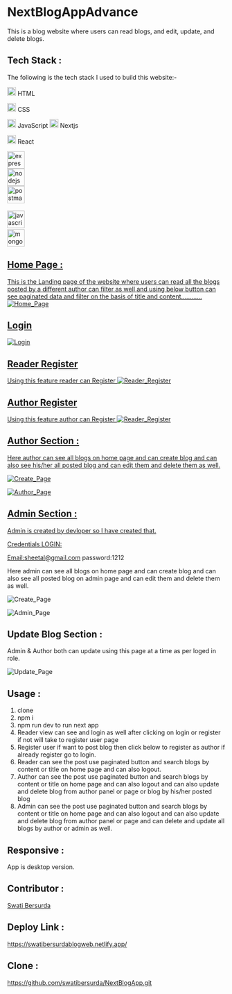 # NextBlogAppAdvance
 
This is a blog website where users can read blogs, and edit, update, and delete blogs.

## Tech Stack :
The following is the tech stack I used to build this website:-

<img src="https://cdn-icons-png.flaticon.com/512/226/226269.png" width=20/> HTML

<img src="https://cdn-icons-png.flaticon.com/512/732/732190.png" width=20 /> CSS

<img src="https://cdn-icons-png.flaticon.com/512/1199/1199124.png" width=20/> JavaScript
<img src="https://cdn-icons-png.flaticon.com/512/1199/1199124.png" width=20/> Nextjs

<img src="https://encrypted-tbn0.gstatic.com/images?q=tbn:ANd9GcQDBz9g9mkTQyQZxAmOQ03R4L962dqCUdztjCSl79fYkQ&s" width=20 /> React


<img src="https://raw.githubusercontent.com/devicons/devicon/master/icons/express/express-original-wordmark.svg" alt="express" width="40" height="40"/><br>
<img src="https://raw.githubusercontent.com/devicons/devicon/master/icons/nodejs/nodejs-original-wordmark.svg" alt="nodejs" width="40" height="40"/><br>
<img src="https://www.vectorlogo.zone/logos/getpostman/getpostman-icon.svg" alt="postman" width="40" height="40"/> </a> <a href="https://reactjs.org/" target="_blank" rel="noreferrer"><br>

<img src="https://raw.githubusercontent.com/devicons/devicon/master/icons/javascript/javascript-original.svg" alt="javascript" width="40" height="40"/> </a>
<a href="https://www.mongodb.com/" target="_blank" rel="noreferrer"> <br>
<img src="https://raw.githubusercontent.com/devicons/devicon/master/icons/mongodb/mongodb-original-wordmark.svg" alt="mongodb" width="40" height="40"/> </a> <a href="https://nodejs.org" target="_blank" rel="noreferrer">


## Home Page :
This is the Landing page of the website where users can read all the blogs posted by a different author can filter as well and using below button can see paginated
data and filter on the basis of title and content............
![Home_Page](https://github.com/swatibersurda/Dish-Polling-App/blob/main/syook/src/images/nextreader.PNG?raw=true)
 
 ## Login


![Login](https://github.com/swatibersurda/Dish-Polling-App/blob/main/syook/src/images/nextlogin.PNG?raw=true)
 
 ## Reader Register
Using this feature reader can Register
![Reader_Register](https://github.com/swatibersurda/Dish-Polling-App/blob/main/syook/src/images/nextUserregister.PNG?raw=true)

 ## Author Register
Using this feature author can Register
![Reader_Register](https://github.com/swatibersurda/Dish-Polling-App/blob/main/syook/src/images/NEXTAUTHORREGISTER.PNG?raw=true)
 
 
## Author Section  :
Here author can see all blogs on home page and can create blog and can also see his/her all posted blog and can edit them and delete them as well.
 
![Create_Page](https://github.com/swatibersurda/Dish-Polling-App/blob/main/syook/src/images/createpostPage.PNG?raw=true)

![Author_Page](https://github.com/swatibersurda/Dish-Polling-App/blob/main/syook/src/images/authorview.PNG?raw=true)



## Admin Section  :
Admin is created by devloper so I have created that.

Credentials LOGIN:

Email:sheetal@gmail.com
password:1212


Here admin can see all blogs on home page and can create blog and can also see  all posted blog on admin page and can edit them and delete them as well.
 
![Create_Page](https://github.com/swatibersurda/Dish-Polling-App/blob/main/syook/src/images/createpostPage.PNG?raw=true)

![Admin_Page](https://github.com/swatibersurda/Dish-Polling-App/blob/main/syook/src/images/adminview.PNG?raw=true)


 
 ## Update Blog Section  :
Admin & Author both can update using this page at a time as per loged in role.

![Update_Page](https://github.com/swatibersurda/Dish-Polling-App/blob/main/syook/src/images/nextupdatepde.PNG?raw=true)



 ## Usage :
1. clone
2. npm i 
3. npm run dev to run next app
4. Reader view can see and login as well after clicking on login or register if not will take to register user page 
5. Register user if want to post blog then click below to register as author if already register go to login.
6. Reader can see the post use paginated button and search blogs by content or title on home page and can also logout. 
7. Author can see the post use paginated button and search blogs by content or title on home page and can also logout 
   and can also update and delete blog from author panel or page or blog by his/her posted blog
8. Admin can see the post use paginated button and search blogs by content or title on home page and can also logout 
   and can also update and delete blog from author panel or page and can delete and update all blogs by author or admin as well.
 
 



## Responsive :
App is desktop version.
 
 ## Contributor :
[Swati Bersurda](https://github.com/swatibersurda)







## Deploy Link :
https://swatibersurdablogweb.netlify.app/

## Clone :
https://github.com/swatibersurda/NextBlogApp.git


















